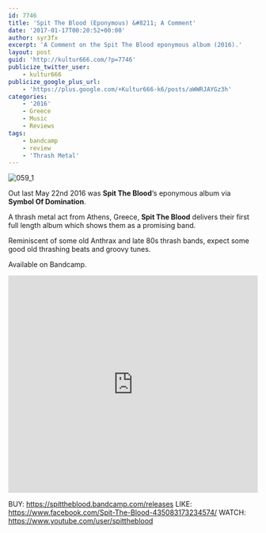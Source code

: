 ```yaml
---
id: 7746
title: 'Spit The Blood (Eponymous) &#8211; A Comment'
date: '2017-01-17T00:20:52+00:00'
author: syr3fx
excerpt: 'A Comment on the Spit The Blood eponymous album (2016).'
layout: post
guid: 'http://kultur666.com/?p=7746'
publicize_twitter_user:
    - kultur666
publicize_google_plus_url:
    - 'https://plus.google.com/+Kultur666-k6/posts/aWWRJAYGz3h'
categories:
    - '2016'
    - Greece
    - Music
    - Reviews
tags:
    - bandcamp
    - review
    - 'Thrash Metal'
---
```


![059_1](http://localhost:8080/wp-content/uploads/2017/01/059_1.jpg?w=680)

Out last May 22nd 2016 was **Spit The Blood**‘s eponymous album via **Symbol Of Domination**.

A thrash metal act from Athens, Greece, **Spit The Blood** delivers their first full length album which shows them as a promising band.

Reminiscent of some old Anthrax and late 80s thrash bands, expect some good old thrashing beats and groovy tunes.

Available on Bandcamp.

<iframe style="border: 0; width: 100%; height: 439px;" src="https://bandcamp.com/EmbeddedPlayer/album=2962190020/size=large/bgcol=333333/linkcol=e99708/tracklist=false/transparent=true/" seamless></iframe>

BUY: <https://spittheblood.bandcamp.com/releases>
LIKE: <https://www.facebook.com/Spit-The-Blood-435083173234574/>
WATCH: <https://www.youtube.com/user/spittheblood>